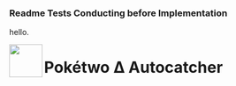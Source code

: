 ### Readme Tests Conducting before Implementation

hello.

<img src="https://raw.githubusercontent.com/Team-BANERUS/poketwo-Autocatcher/main/s-mds/592582573763330048.gif" align="left" height="60px"><h1>Pokétwo ∆ Autocatcher</h1>
